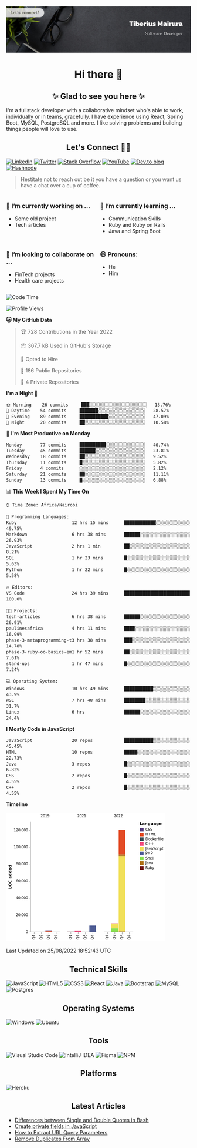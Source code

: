 ![cover-image](assets/images/banner.jpg)

<h1 align="center">
 Hi there 👋
</h1>

<h2 align="center"> ✨ Glad to see you here ✨ </h2>

I'm a fullstack developer with a collaborative mindset who's able to work, individually or in teams, gracefully. I have experience using React, Spring Boot, MySQL, PostgreSQL and more. I like solving problems and building things people will love to use.

<h2 align="center"> Let's Connect 🤝🏾 </h2>

[![LinkedIn](https://img.shields.io/badge/linkedin-%230077B5.svg?style=for-the-badge&logo=linkedin&logoColor=white)](https://www.linkedin.com/in/tiberius-mairura/) [![Twitter](https://img.shields.io/badge/Twitter-%231DA1F2.svg?style=for-the-badge&logo=Twitter&logoColor=white)](https://twitter.com/hermit_tiberius) [![Stack Overflow](https://img.shields.io/badge/-Stackoverflow-FE7A16?style=for-the-badge&logo=stack-overflow&logoColor=white)](https://stackoverflow.com/users/11869442/tiberius) [![YouTube](https://img.shields.io/badge/YouTube-%23FF0000.svg?style=for-the-badge&logo=YouTube&logoColor=white)](https://www.youtube.com/channel/UCEyv3oMzvLUv6tGs9KD_S_A) [![Dev.to blog](https://img.shields.io/badge/dev.to-0A0A0A?style=for-the-badge&logo=dev.to&logoColor=white)](https://dev.to/hermitex) [![Hashnode](https://img.shields.io/badge/Hashnode-2962FF?style=for-the-badge&logo=hashnode&logoColor=white)](https://hashnode.com/@hermitex)

> Hestitate not to reach out be it you have a question or you want us have a chat over a cup of coffee.

<div style="display: grid; gap: 0.5rem; grid-template-columns: repeat(2, 1fr);">

<div>

<h3>🔭  I’m currently working on ...</h3>

- Some old project
- Tech articles

</div>

<div>

<h3>🌱 I’m currently learning ...</h3>

- Communication Skills
- Ruby and Ruby on Rails
- Java and Spring Boot

</div>

<div>
<h3>👯 I’m looking to collaborate on ...</h3>

- FinTech projects
- Health care projects

</div>

<div>
<h3>😄 Pronouns:</h3>

- He
- Him
  
</div>

</div>

<!--START_SECTION:waka-->
![Code Time](http://img.shields.io/badge/Code%20Time-270%20hrs%2048%20mins-blue)

![Profile Views](http://img.shields.io/badge/Profile%20Views-9-blue)

**🐱 My GitHub Data** 

> 🏆 728 Contributions in the Year 2022
 > 
> 📦 367.7 kB Used in GitHub's Storage 
 > 
> 💼 Opted to Hire
 > 
> 📜 186 Public Repositories 
 > 
> 🔑 4 Private Repositories  
 > 
**I'm a Night 🦉** 

```text
🌞 Morning    26 commits     ███░░░░░░░░░░░░░░░░░░░░░░   13.76% 
🌆 Daytime    54 commits     ███████░░░░░░░░░░░░░░░░░░   28.57% 
🌃 Evening    89 commits     ███████████░░░░░░░░░░░░░░   47.09% 
🌙 Night      20 commits     ██░░░░░░░░░░░░░░░░░░░░░░░   10.58%

```
📅 **I'm Most Productive on Monday** 

```text
Monday       77 commits     ██████████░░░░░░░░░░░░░░░   40.74% 
Tuesday      45 commits     ██████░░░░░░░░░░░░░░░░░░░   23.81% 
Wednesday    18 commits     ██░░░░░░░░░░░░░░░░░░░░░░░   9.52% 
Thursday     11 commits     █░░░░░░░░░░░░░░░░░░░░░░░░   5.82% 
Friday       4 commits      ░░░░░░░░░░░░░░░░░░░░░░░░░   2.12% 
Saturday     21 commits     ██░░░░░░░░░░░░░░░░░░░░░░░   11.11% 
Sunday       13 commits     █░░░░░░░░░░░░░░░░░░░░░░░░   6.88%

```


📊 **This Week I Spent My Time On** 

```text
⌚︎ Time Zone: Africa/Nairobi

💬 Programming Languages: 
Ruby                     12 hrs 15 mins      ████████████░░░░░░░░░░░░░   49.75% 
Markdown                 6 hrs 38 mins       ██████░░░░░░░░░░░░░░░░░░░   26.93% 
JavaScript               2 hrs 1 min         ██░░░░░░░░░░░░░░░░░░░░░░░   8.21% 
SQL                      1 hr 23 mins        █░░░░░░░░░░░░░░░░░░░░░░░░   5.63% 
Python                   1 hr 22 mins        █░░░░░░░░░░░░░░░░░░░░░░░░   5.58%

🔥 Editors: 
VS Code                  24 hrs 39 mins      █████████████████████████   100.0%

🐱‍💻 Projects: 
tech-articles            6 hrs 38 mins       ██████░░░░░░░░░░░░░░░░░░░   26.91% 
paulinesafrica           4 hrs 11 mins       ████░░░░░░░░░░░░░░░░░░░░░   16.99% 
phase-3-metaprogramming-t3 hrs 38 mins       ███░░░░░░░░░░░░░░░░░░░░░░   14.78% 
phase-3-ruby-oo-basics-em1 hr 52 mins        ██░░░░░░░░░░░░░░░░░░░░░░░   7.61% 
stand-ups                1 hr 47 mins        █░░░░░░░░░░░░░░░░░░░░░░░░   7.24%

💻 Operating System: 
Windows                  10 hrs 49 mins      ███████████░░░░░░░░░░░░░░   43.9% 
WSL                      7 hrs 48 mins       ████████░░░░░░░░░░░░░░░░░   31.7% 
Linux                    6 hrs               ██████░░░░░░░░░░░░░░░░░░░   24.4%

```

**I Mostly Code in JavaScript** 

```text
JavaScript               20 repos            ███████████░░░░░░░░░░░░░░   45.45% 
HTML                     10 repos            █████░░░░░░░░░░░░░░░░░░░░   22.73% 
Java                     3 repos             █░░░░░░░░░░░░░░░░░░░░░░░░   6.82% 
CSS                      2 repos             █░░░░░░░░░░░░░░░░░░░░░░░░   4.55% 
C++                      2 repos             █░░░░░░░░░░░░░░░░░░░░░░░░   4.55%

```


**Timeline**

![Chart not found](https://raw.githubusercontent.com/hermitex/hermitex/main/charts/bar_graph.png) 


 Last Updated on 25/08/2022 18:52:43 UTC
<!--END_SECTION:waka-->

<h2 align="center"> Technical Skills </h2>

![JavaScript](https://img.shields.io/badge/javascript-%23323330.svg?style=for-the-badge&logo=javascript&logoColor=%23F7DF1E) ![HTML5](https://img.shields.io/badge/html5-%23E34F26.svg?style=for-the-badge&logo=html5&logoColor=white) ![CSS3](https://img.shields.io/badge/css3-%231572B6.svg?style=for-the-badge&logo=css3&logoColor=white) ![React](https://img.shields.io/badge/react-%2320232a.svg?style=for-the-badge&logo=react&logoColor=%2361DAFB) ![Java](https://img.shields.io/badge/java-%23ED8B00.svg?style=for-the-badge&logo=java&logoColor=white) ![Bootstrap](https://img.shields.io/badge/bootstrap-%23563D7C.svg?style=for-the-badge&logo=bootstrap&logoColor=white) ![MySQL](https://img.shields.io/badge/mysql-%2300f.svg?style=for-the-badge&logo=mysql&logoColor=white) ![Postgres](https://img.shields.io/badge/postgres-%23316192.svg?style=for-the-badge&logo=postgresql&logoColor=white)

<h2 align="center"> Operating Systems </h2>

![Windows](https://img.shields.io/badge/Windows-0078D6?style=for-the-badge&logo=windows&logoColor=white) ![Ubuntu](https://img.shields.io/badge/Ubuntu-E95420?style=for-the-badge&logo=ubuntu&logoColor=white)

<h2 align="center"> Tools </h2>

![Visual Studio Code](https://img.shields.io/badge/Visual%20Studio%20Code-0078d7.svg?style=for-the-badge&logo=visual-studio-code&logoColor=white) ![IntelliJ IDEA](https://img.shields.io/badge/IntelliJIDEA-000000.svg?style=for-the-badge&logo=intellij-idea&logoColor=white) ![Figma](https://img.shields.io/badge/figma-%23F24E1E.svg?style=for-the-badge&logo=figma&logoColor=white) ![NPM](https://img.shields.io/badge/NPM-%23000000.svg?style=for-the-badge&logo=npm&logoColor=white)

<h2 align="center"> Platforms </h2>

![Heroku](https://img.shields.io/badge/heroku-%23430098.svg?style=for-the-badge&logo=heroku&logoColor=white)

 <h2 align="center">Latest Articles </h2>

- [Differences between Single and Double Quotes in Bash](https://dev.to/hermitex/differences-between-single-and-double-quotes-in-bash-3eog)
- [Create private fields in JavaScript](https://dev.to/hermitex/create-private-fields-in-javascript-3ean)
- [How to Extract URL Query Parameters](https://dev.to/hermitex/how-to-extract-url-search-parameters-4k58)
- [Remove Duplicates From Array](https://dev.to/hermitex/remove-duplicates-from-array-1d6h)
